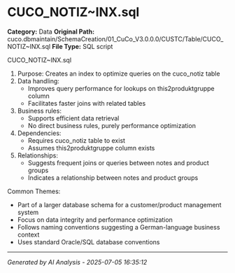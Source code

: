 # CUCO_NOTIZ~INX.sql

**Category:** Data
**Original Path:** cuco.dbmaintain/SchemaCreation/01_CuCo_V3.0.0.0/CUSTC/Table/CUCO_NOTIZ~INX.sql
**File Type:** SQL script

CUCO_NOTIZ~INX.sql
1. Purpose: Creates an index to optimize queries on the cuco_notiz table
2. Data handling:
   - Improves query performance for lookups on this2produktgruppe column
   - Facilitates faster joins with related tables
3. Business rules:
   - Supports efficient data retrieval
   - No direct business rules, purely performance optimization
4. Dependencies:
   - Requires cuco_notiz table to exist
   - Assumes this2produktgruppe column exists
5. Relationships:
   - Suggests frequent joins or queries between notes and product groups
   - Indicates a relationship between notes and product groups

Common Themes:
- Part of a larger database schema for a customer/product management system
- Focus on data integrity and performance optimization
- Follows naming conventions suggesting a German-language business context
- Uses standard Oracle/SQL database conventions

---
*Generated by AI Analysis - 2025-07-05 16:35:12*
